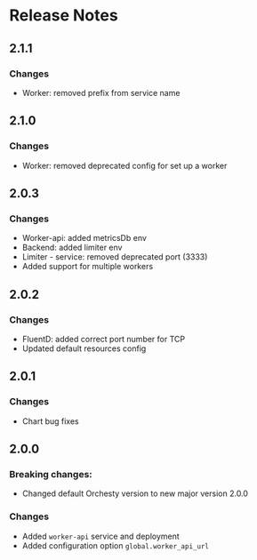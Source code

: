 # Release Notes

## 2.1.1

### Changes

- Worker: removed prefix from service name

## 2.1.0

### Changes

- Worker: removed deprecated config for set up a worker

## 2.0.3

### Changes

- Worker-api: added metricsDb env
- Backend: added limiter env
- Limiter - service: removed deprecated port (3333)
- Added support for multiple workers

## 2.0.2

### Changes

- FluentD: added correct port number for TCP
- Updated default resources config

## 2.0.1

### Changes

- Chart bug fixes

## 2.0.0

### Breaking changes:

- Changed default Orchesty version to new major version 2.0.0

### Changes

- Added `worker-api` service and deployment
- Added configuration option `global.worker_api_url` 
